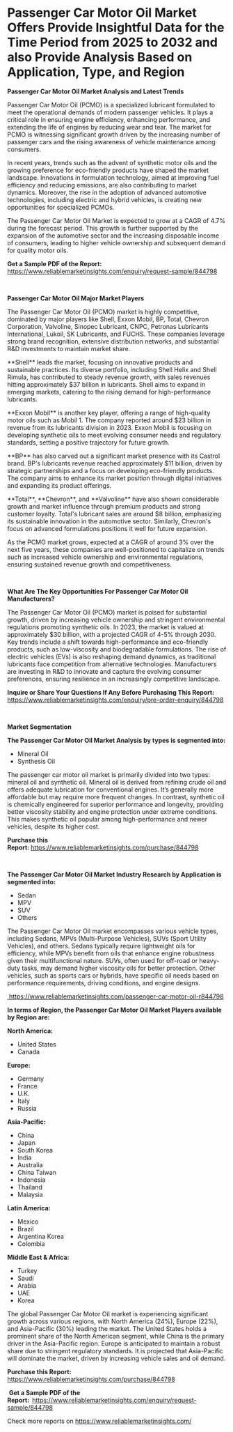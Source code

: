 <p><h1>Passenger Car Motor Oil Market Offers Provide Insightful Data for the Time Period from 2025 to 2032 and also Provide Analysis Based on Application, Type, and Region</h1></p><p><strong>Passenger Car Motor Oil Market Analysis and Latest Trends</strong></p>
<p><p>Passenger Car Motor Oil (PCMO) is a specialized lubricant formulated to meet the operational demands of modern passenger vehicles. It plays a critical role in ensuring engine efficiency, enhancing performance, and extending the life of engines by reducing wear and tear. The market for PCMO is witnessing significant growth driven by the increasing number of passenger cars and the rising awareness of vehicle maintenance among consumers.</p><p>In recent years, trends such as the advent of synthetic motor oils and the growing preference for eco-friendly products have shaped the market landscape. Innovations in formulation technology, aimed at improving fuel efficiency and reducing emissions, are also contributing to market dynamics. Moreover, the rise in the adoption of advanced automotive technologies, including electric and hybrid vehicles, is creating new opportunities for specialized PCMOs.</p><p>The Passenger Car Motor Oil Market is expected to grow at a CAGR of 4.7% during the forecast period. This growth is further supported by the expansion of the automotive sector and the increasing disposable income of consumers, leading to higher vehicle ownership and subsequent demand for quality motor oils.</p></p>
<p><strong>Get a Sample PDF of the Report:&nbsp;</strong> <a href="https://www.reliablemarketinsights.com/enquiry/request-sample/844798?utm_campaign=2261&utm_medium=2&utm_source=Github&utm_content=ia&utm_term=30012025&utm_id=passenger-car-motor-oil">https://www.reliablemarketinsights.com/enquiry/request-sample/844798</a></p>
<p>&nbsp;</p>
<p><strong>Passenger Car Motor Oil Major Market Players</strong></p>
<p><p>The Passenger Car Motor Oil (PCMO) market is highly competitive, dominated by major players like Shell, Exxon Mobil, BP, Total, Chevron Corporation, Valvoline, Sinopec Lubricant, CNPC, Petronas Lubricants International, Lukoil, SK Lubricants, and FUCHS. These companies leverage strong brand recognition, extensive distribution networks, and substantial R&D investments to maintain market share.</p><p>**Shell** leads the market, focusing on innovative products and sustainable practices. Its diverse portfolio, including Shell Helix and Shell Rimula, has contributed to steady revenue growth, with sales revenues hitting approximately $37 billion in lubricants. Shell aims to expand in emerging markets, catering to the rising demand for high-performance lubricants.</p><p>**Exxon Mobil** is another key player, offering a range of high-quality motor oils such as Mobil 1. The company reported around $23 billion in revenue from its lubricants division in 2023. Exxon Mobil is focusing on developing synthetic oils to meet evolving consumer needs and regulatory standards, setting a positive trajectory for future growth.</p><p>**BP** has also carved out a significant market presence with its Castrol brand. BP's lubricants revenue reached approximately $11 billion, driven by strategic partnerships and a focus on developing eco-friendly products. The company aims to enhance its market position through digital initiatives and expanding its product offerings.</p><p>**Total**, **Chevron**, and **Valvoline** have also shown considerable growth and market influence through premium products and strong customer loyalty. Total's lubricant sales are around $8 billion, emphasizing its sustainable innovation in the automotive sector. Similarly, Chevron's focus on advanced formulations positions it well for future expansion.</p><p>As the PCMO market grows, expected at a CAGR of around 3% over the next five years, these companies are well-positioned to capitalize on trends such as increased vehicle ownership and environmental regulations, ensuring sustained revenue growth and competitiveness.</p></p>
<p>&nbsp;</p>
<p><strong>What Are The Key Opportunities For Passenger Car Motor Oil Manufacturers?</strong></p>
<p><p>The Passenger Car Motor Oil (PCMO) market is poised for substantial growth, driven by increasing vehicle ownership and stringent environmental regulations promoting synthetic oils. In 2023, the market is valued at approximately $30 billion, with a projected CAGR of 4-5% through 2030. Key trends include a shift towards high-performance and eco-friendly products, such as low-viscosity and biodegradable formulations. The rise of electric vehicles (EVs) is also reshaping demand dynamics, as traditional lubricants face competition from alternative technologies. Manufacturers are investing in R&D to innovate and capture the evolving consumer preferences, ensuring resilience in an increasingly competitive landscape.</p></p>
<p><strong>Inquire or Share Your Questions If Any Before Purchasing This Report:</strong> <a href="https://www.reliablemarketinsights.com/enquiry/pre-order-enquiry/844798?utm_campaign=2261&utm_medium=2&utm_source=Github&utm_content=ia&utm_term=30012025&utm_id=passenger-car-motor-oil">https://www.reliablemarketinsights.com/enquiry/pre-order-enquiry/844798</a></p>
<p>&nbsp;</p>
<p><strong>Market Segmentation</strong></p>
<p><strong>The Passenger Car Motor Oil Market Analysis by types is segmented into:</strong></p>
<p><ul><li>Mineral Oil</li><li>Synthesis Oil</li></ul></p>
<p><p>The passenger car motor oil market is primarily divided into two types: mineral oil and synthetic oil. Mineral oil is derived from refining crude oil and offers adequate lubrication for conventional engines. It’s generally more affordable but may require more frequent changes. In contrast, synthetic oil is chemically engineered for superior performance and longevity, providing better viscosity stability and engine protection under extreme conditions. This makes synthetic oil popular among high-performance and newer vehicles, despite its higher cost.</p></p>
<p><strong>Purchase this Report:&nbsp;</strong><a href="https://www.reliablemarketinsights.com/purchase/844798?utm_campaign=2261&utm_medium=2&utm_source=Github&utm_content=ia&utm_term=30012025&utm_id=passenger-car-motor-oil">https://www.reliablemarketinsights.com/purchase/844798</a></p>
<p>&nbsp;</p>
<p><strong>The Passenger Car Motor Oil Market Industry Research by Application is segmented into:</strong></p>
<p><ul><li>Sedan</li><li>MPV</li><li>SUV</li><li>Others</li></ul></p>
<p><p>The Passenger Car Motor Oil market encompasses various vehicle types, including Sedans, MPVs (Multi-Purpose Vehicles), SUVs (Sport Utility Vehicles), and others. Sedans typically require lightweight oils for efficiency, while MPVs benefit from oils that enhance engine robustness given their multifunctional nature. SUVs, often used for off-road or heavy-duty tasks, may demand higher viscosity oils for better protection. Other vehicles, such as sports cars or hybrids, have specific oil needs based on performance requirements, driving conditions, and engine designs.</p></p>
<p><a href="https://www.reliablemarketinsights.com/passenger-car-motor-oil-r844798?utm_campaign=2261&utm_medium=2&utm_source=Github&utm_content=ia&utm_term=30012025&utm_id=passenger-car-motor-oil">&nbsp;https://www.reliablemarketinsights.com/passenger-car-motor-oil-r844798</a></p>
<p><strong>In terms of Region, the Passenger Car Motor Oil Market Players available by Region are:</strong></p>
<p>
    <p> <strong> North America: </strong>
        <ul>
            <li>United States</li>
            <li>Canada</li>
        </ul>
        </p> 
    <p> <strong> Europe: </strong>
        <ul>
            <li>Germany</li>
            <li>France</li>
            <li>U.K.</li>
            <li>Italy</li>
            <li>Russia</li>
        </ul>
        </p> 
    <p> <strong> Asia-Pacific: </strong>
        <ul>
            <li>China</li>
            <li>Japan</li>
            <li>South Korea</li>
            <li>India</li>
            <li>Australia</li>
            <li>China Taiwan</li>
            <li>Indonesia</li>
            <li>Thailand</li>
            <li>Malaysia</li>
        </ul>
        </p> 
    <p> <strong> Latin America: </strong>
        <ul>
            <li>Mexico</li>
            <li>Brazil</li>
            <li>Argentina Korea</li>
            <li>Colombia</li>
        </ul>
        </p> 
    <p> <strong> Middle East & Africa: </strong>
        <ul>
            <li>Turkey</li>
            <li>Saudi</li>
            <li>Arabia</li>
            <li>UAE</li>
            <li>Korea</li>
        </ul>
    </p>
    </p>
<p><p>The global Passenger Car Motor Oil market is experiencing significant growth across various regions, with North America (24%), Europe (22%), and Asia-Pacific (30%) leading the market. The United States holds a prominent share of the North American segment, while China is the primary driver in the Asia-Pacific region. Europe is anticipated to maintain a robust share due to stringent regulatory standards. It is projected that Asia-Pacific will dominate the market, driven by increasing vehicle sales and oil demand.</p></p>
<p><strong>Purchase this Report: </strong><a href="https://www.reliablemarketinsights.com/purchase/844798?utm_campaign=2261&utm_medium=2&utm_source=Github&utm_content=ia&utm_term=30012025&utm_id=passenger-car-motor-oil">https://www.reliablemarketinsights.com/purchase/844798</a></p>
<p>&nbsp;<strong>Get a Sample PDF of the Report:&nbsp;&nbsp;</strong><a href="https://www.reliablemarketinsights.com/enquiry/request-sample/844798?utm_campaign=2261&utm_medium=2&utm_source=Github&utm_content=ia&utm_term=30012025&utm_id=passenger-car-motor-oil">https://www.reliablemarketinsights.com/enquiry/request-sample/844798</a></p>
<p><strong></strong></p>
<p>Check more reports on <a href="https://www.reliablemarketinsights.com/?utm_campaign=2261&utm_medium=2&utm_source=Github&utm_content=ia&utm_term=30012025&utm_id=passenger-car-motor-oil">https://www.reliablemarketinsights.com/</a></p>